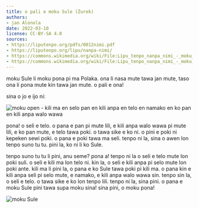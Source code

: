 ```yaml
---
title: o pali e moku Sule (Żurek)
authors:
- jan Alonola
date: 2022-03-10
license: CC-BY-SA 4.0
sources:
- https://liputenpo.org/pdfs/0012nimi.pdf
- https://liputenpo.org/lipu/nanpa-nimi/
- https://commons.wikimedia.org/wiki/File:Lipu_tenpo_nanpa_nimi_-_moku_open.png
- https://commons.wikimedia.org/wiki/File:Lipu_tenpo_nanpa_nimi_-_moku_Sule.png
---
```


moku Sule li moku pona pi ma Polaka. ona li nasa mute tawa jan mute, taso ona li pona mute kin tawa jan mute. o pali e ona!

sina o jo e ijo ni:

![moku open - kili ma en selo pan en kili anpa en telo en namako en ko pan en kili anpa walo wawa](https://upload.wikimedia.org/wikipedia/commons/f/fc/Lipu_tenpo_nanpa_nimi_-_moku_open.png)

pona! o seli e telo. o pana e pan pi mute lili, e kili anpa walo wawa pi mute lili, e ko pan mute, e telo tawa poki. o tawa sike e ko ni. o pini e poki ni kepeken sewi poki. o pana e poki tawa ma seli. tenpo ni la, sina o awen lon tenpo suno tu tu. pini la, ko ni li ko Sule.

tenpo suno tu tu li pini, anu seme? pona a! tenpo ni la o seli e telo mute lon poki suli. o seli e kili ma lon telo ni. kin la, o seli e kili anpa pi selo mute lon poki ante. kili ma li pini la, o pana e ko Sule tawa poki pi kili ma. o pana kin e kili anpa seli pi selo mute, e namako, e kili anpa walo wawa sin. tenpo sin la, o seli e telo. o tawa sike e ko lon tenpo lili. tenpo ni la, sina pini. o pana e moku Sule pini tawa supa moku sina! sina pini, o moku pona!

![moku Sule](https://upload.wikimedia.org/wikipedia/commons/b/b3/Lipu_tenpo_nanpa_nimi_-_moku_Sule.png)